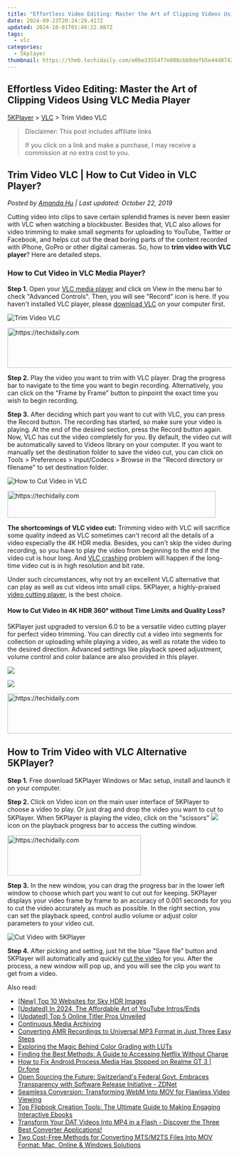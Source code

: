 ```yaml
---
title: "Effortless Video Editing: Master the Art of Clipping Videos Using VLC Media Player"
date: 2024-09-23T20:24:29.417Z
updated: 2024-10-01T01:49:22.087Z
tags:
  - vlc
categories:
  - 5kplayer
thumbnail: https://thmb.techidaily.com/e0be33554f7e808cbb9defb5e44d8742371f9f0a41b00b3f13329dba336fbddc.png
---
```


## Effortless Video Editing: Master the Art of Clipping Videos Using VLC Media Player

[5KPlayer](https://tools.techidaily.com/5kplayer/products/) \> [VLC](https://tools.techidaily.com/5kplayer/products/) \> Trim Video VLC

>  Disclaimer: This post includes affiliate links
>
>  If you click on a link and make a purchase, I may receive a commission at no extra cost to you.
>

## Trim Video VLC | How to Cut Video in VLC Player?

 _Posted by [Amanda Hu](https://www.quora.com/profile/Amanda-Hu-21) | Last updated: October 22, 2019_

Cutting video into clips to save certain splendid frames is never been easier with VLC when watching a blockbuster. Besides that, VLC also allows for video trimming to make small segments for uploading to YouTube, Twitter or Facebook, and helps cut out the dead boring parts of the content recorded with iPhone, GoPro or other digital cameras. So, how to **trim video with VLC player**? Here are detailed steps.

### How to Cut Video in VLC Media Player?

**Step 1.** Open your [VLC media player](https://tools.techidaily.com/5kplayer/products/) and click on View in the menu bar to check "Advanced Controls". Then, you will see "Record" icon is here. If you haven't installed VLC player, please [download VLC](https://tools.techidaily.com/5kplayer/video-music-player/) on your computer first.

![Trim Video VLC](https://www.5kplayer.com/vlc/img/trim-video-vlc.jpg) 

<!-- affiliate ads begin -->
<a href="https://unicoeye.pxf.io/c/5597632/2134229/18498" target="_top" id="2134229">
  <img src="//a.impactradius-go.com/display-ad/18498-2134229" border="0" alt="https://techidaily.com" width="728" height="90"/>
</a>
<img height="0" width="0" src="https://unicoeye.pxf.io/i/5597632/2134229/18498" style="position:absolute;visibility:hidden;" border="0" />
<!-- affiliate ads end -->

**Step 2.** Play the video you want to trim with VLC player. Drag the progress bar to navigate to the time you want to begin recording. Alternatively, you can click on the "Frame by Frame" button to pinpoint the exact time you wish to begin recording.

**Step 3.** After deciding which part you want to cut with VLC, you can press the Record button. The recording has started, so make sure your video is playing. At the end of the desired section, press the Record button again. Now, VLC has cut the video completely for you. By default, the video cut will be automatically saved to Videos library on your computer. If you want to manually set the destination folder to save the video cut, you can click on Tools > Preferences > Input/Codecs > Browse in the "Record directory or filename" to set destination folder. 

![How to Cut Video in VLC](https://www.5kplayer.com/vlc/img/trim-video-vlc-02.jpg) 

<!-- affiliate ads begin -->
<a href="https://25home.pxf.io/c/5597632/2148648/16836" target="_top" id="2148648">
  <img src="//a.impactradius-go.com/display-ad/16836-2148648" border="0" alt="https://techidaily.com" width="468" height="60"/>
</a>
<img height="0" width="0" src="https://25home.pxf.io/i/5597632/2148648/16836" style="position:absolute;visibility:hidden;" border="0" />
<!-- affiliate ads end -->

**The shortcomings of VLC video cut:** Trimming video with VLC will sacrifice some quality indeed as VLC sometimes can't record all the details of a video especially the 4K HDR media. Besides, you can't skip the video during recording, so you have to play the video from beginning to the end if the video cut is hour long. And [VLC crashing](https://tools.techidaily.com/5kplayer/products/) problem will happen if the long-time video cut is in high resolution and bit rate. 

Under such circumstances, why not try an excellent VLC alternative that can play as well as cut videos into small clips. 5KPlayer, a highly-praised [video cutting player](https://tools.techidaily.com/5kplayer/video-music-player/), is the best choice.

#### How to Cut Video in 4K HDR 360° without Time Limits and Quality Loss?

5KPlayer just upgraded to version 6.0 to be a versatile video cutting player for perfect video trimming. You can directly cut a video into segments for collection or uploading while playing a video, as well as rotate the video to the desired direction. Advanced settings like playback speed adjustment, volume control and color balance are also provided in this player. 

[![](https://www.5kplayer.com/vlc/../img/winx_btn.png)](https://tools.techidaily.com/5kplayer/products/)

  
[![](https://www.5kplayer.com/vlc/../img/mac_btn.png)](https://tools.techidaily.com/5kplayer/products/)

<!-- affiliate ads begin -->
<a href="https://appsumo.8odi.net/c/5597632/2151872/7443" target="_top" id="2151872">
  <img src="//a.impactradius-go.com/display-ad/7443-2151872" border="0" alt="https://techidaily.com" width="728" height="90"/>
</a>
<img height="0" width="0" src="https://appsumo.8odi.net/i/5597632/2151872/7443" style="position:absolute;visibility:hidden;" border="0" />
<!-- affiliate ads end -->

## How to Trim Video with VLC Alternative 5KPlayer?

**Step 1.** Free download 5KPlayer Windows or Mac setup, install and launch it on your computer.

**Step 2.** Click on Video icon on the main user interface of 5KPlayer to choose a video to play. Or just drag and drop the video you want to cut to 5KPlayer. When 5KPlayer is playing the video, click on the "scissors" ![](https://www.5kplayer.com/vlc/../user-guide/img/scissors-icon.jpg) icon on the playback progress bar to access the cutting window.

<!-- affiliate ads begin -->
<a href="https://dhgate.sjv.io/c/5597632/2106655/12108" target="_top" id="2106655">
  <img src="//a.impactradius-go.com/display-ad/12108-2106655" border="0" alt="https://techidaily.com" width="300" height="90"/>
</a>
<img height="0" width="0" src="https://dhgate.sjv.io/i/5597632/2106655/12108" style="position:absolute;visibility:hidden;" border="0" />
<!-- affiliate ads end -->

**Step 3.** In the new window, you can drag the progress bar in the lower left window to choose which part you want to cut out for keeping. 5KPlayer displays your video frame by frame to an accuracy of 0.001 seconds for you to cut the video accurately as much as possible. In the right section, you can set the playback speed, control audio volume or adjust color parameters to your video cut.

![Cut Video with 5KPlayer](https://www.5kplayer.com/vlc/../video-music-player/img/cut-video-5kplayer.jpg) 

**Step 4.** After picking and setting, just hit the blue "Save file" button and 5KPlayer will automatically and quickly [cut the video](https://tools.techidaily.com/5kplayer/video-music-player/) for you. After the process, a new window will pop up, and you will see the clip you want to get from a video.

<ins class="adsbygoogle"
     style="display:block"
     data-ad-format="autorelaxed"
     data-ad-client="ca-pub-7571918770474297"
     data-ad-slot="1223367746"></ins>

<ins class="adsbygoogle"
     style="display:block"
     data-ad-client="ca-pub-7571918770474297"
     data-ad-slot="8358498916"
     data-ad-format="auto"
     data-full-width-responsive="true"></ins>

<span class="atpl-alsoreadstyle">Also read:</span>
<div><ul>
<li><a href="https://article-tips.techidaily.com/new-top-10-websites-for-sky-hdr-images/"><u>[New] Top 10 Websites for Sky HDR Images</u></a></li>
<li><a href="https://youtube-blog.techidaily.com/ed-in-2024-the-affordable-art-of-youtube-introsends/"><u>[Updated] In 2024, The Affordable Art of YouTube Intros/Ends</u></a></li>
<li><a href="https://some-skills.techidaily.com/updated-top-5-online-titler-pros-unveiled/"><u>[Updated] Top 5 Online Titler Pros Unveiled</u></a></li>
<li><a href="https://video-capture.techidaily.com/continuous-media-archiving/"><u>Continuous Media Archiving</u></a></li>
<li><a href="https://media-tips.techidaily.com/converting-amr-recordings-to-universal-mp3-format-in-just-three-easy-steps/"><u>Converting AMR Recordings to Universal MP3 Format in Just Three Easy Steps</u></a></li>
<li><a href="https://extra-hints.techidaily.com/exploring-the-magic-behind-color-grading-with-luts/"><u>Exploring the Magic Behind Color Grading with LUTs</u></a></li>
<li><a href="https://techtrends.techidaily.com/finding-the-best-methods-a-guide-to-accessing-netflix-without-charge/"><u>Finding the Best Methods: A Guide to Accessing Netflix Without Charge</u></a></li>
<li><a href="https://change-location.techidaily.com/how-to-fix-androidprocessmedia-has-stopped-on-realme-gt-3-drfone-by-drfone-fix-android-problems-fix-android-problems/"><u>How to Fix Android.Process.Media Has Stopped on Realme GT 3 | Dr.fone</u></a></li>
<li><a href="https://app-tips.techidaily.com/open-sourcing-the-future-switzerlands-federal-govt-embraces-transparency-with-software-release-initiative-zdnet/"><u>Open Sourcing the Future: Switzerland's Federal Govt. Embraces Transparency with Software Release Initiative - ZDNet</u></a></li>
<li><a href="https://media-tips.techidaily.com/seamless-conversion-transforming-webm-into-mov-for-flawless-video-viewing/"><u>Seamless Conversion: Transforming WebM Into MOV for Flawless Video Viewing</u></a></li>
<li><a href="https://media-tips.techidaily.com/top-flipbook-creation-tools-the-ultimate-guide-to-making-engaging-interactive-ebooks/"><u>Top Flipbook Creation Tools: The Ultimate Guide to Making Engaging Interactive Ebooks</u></a></li>
<li><a href="https://media-tips.techidaily.com/transform-your-dat-videos-into-mp4-in-a-flash-discover-the-three-best-converter-applications/"><u>Transform Your DAT Videos Into MP4 in a Flash - Discover the Three Best Converter Applications!</u></a></li>
<li><a href="https://media-tips.techidaily.com/two-cost-free-methods-for-converting-mtsm2ts-files-into-mov-format-mac-online-and-windows-solutions/"><u>Two Cost-Free Methods for Converting MTS/M2TS Files Into MOV Format: Mac, Online & Windows Solutions</u></a></li>
</ul></div>

